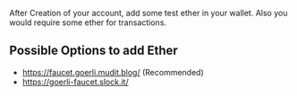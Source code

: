 After Creation of your account, add some test ether in your wallet. Also you would require some ether for transactions. 


## Possible Options to add Ether
- https://faucet.goerli.mudit.blog/ (Recommended)
- https://goerli-faucet.slock.it/